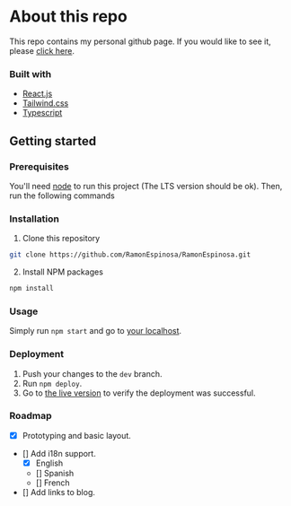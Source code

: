 # About this repo

This repo contains my personal github page. If you would like to see it, please [click here](https://ramonespinosa.github.io/).

### Built with

- [React.js](https://reactjs.org/)
- [Tailwind.css](https://tailwindcss.com/)
- [Typescript](https://www.typescriptlang.org/)

## Getting started

### Prerequisites

You'll need [node](https://nodejs.org/en/) to run this project (The LTS version should be ok). Then, run the following commands

### Installation

1. Clone this repository

```sh
git clone https://github.com/RamonEspinosa/RamonEspinosa.git
```

2. Install NPM packages

```sh
npm install
```

### Usage

Simply run `npm start` and go to [your localhost](http://localhost:3000).

### Deployment

1. Push your changes to the `dev` branch.
2. Run `npm deploy`.
3. Go to [the live version](https://ramonespinosa.github.io/) to verify the deployment was successful.

### Roadmap

- [x] Prototyping and basic layout.
- [] Add i18n support.
  - [x] English
  - [] Spanish
  - [] French
- [] Add links to blog.
